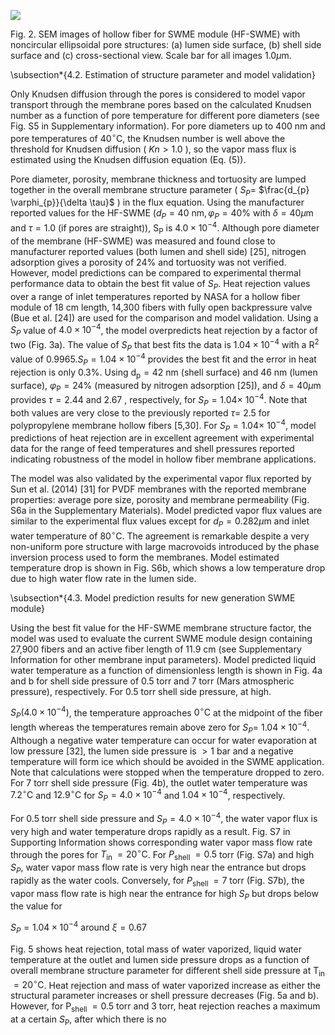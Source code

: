 
![](https://cdn.mathpix.com/cropped/2024_05_27_388306a820763290f99dg-1.jpg?height=1546&width=872&top_left_y=188&top_left_x=140)

Fig. 2. SEM images of hollow fiber for SWME module (HF-SWME) with noncircular ellipsoidal pore structures: (a) lumen side surface, (b) shell side surface and (c) cross-sectional view. Scale bar for all images $1.0 \mu \mathrm{m}$.

\subsection*{4.2. Estimation of structure parameter and model validation}

Only Knudsen diffusion through the pores is considered to model vapor transport through the membrane pores based on the calculated Knudsen number as a function of pore temperature for different pore diameters (see Fig. S5 in Supplementary information). For pore diameters up to $400 \mathrm{~nm}$ and pore temperatures of $40^{\circ} \mathrm{C}$, the Knudsen number is well above the threshold for Knudsen diffusion ( $K n>1.0$ ), so the vapor mass flux is estimated using the Knudsen diffusion equation (Eq. (5)).

Pore diameter, porosity, membrane thickness and tortuosity are lumped together in the overall membrane structure parameter ( $S_{P}=$ $\frac{d_{p} \varphi_{p}}{\delta \tau}$ ) in the flux equation. Using the manufacturer reported values for the HF-SWME $\left(d_{P}=40 \mathrm{~nm}, \varphi_{P}=40 \%\right.$ with $\delta=40 \mu \mathrm{m}$ and $\tau=1.0$ (if pores are straight)), $\mathrm{S}_{\mathrm{P}}$ is $4.0 \times 10^{-4}$. Although pore diameter of the membrane (HF-SWME) was measured and found close to manufacturer reported values (both lumen and shell side) [25], nitrogen adsorption gives a porosity of $24 \%$ and tortuosity was not verified. However, model predictions can be compared to experimental thermal performance data to obtain the best fit value of $S_{P}$. Heat rejection values over a range of inlet temperatures reported by NASA for a hollow fiber module of $18 \mathrm{~cm}$ length, 14,300 fibers with fully open backpressure valve (Bue et al. [24]) are used for the comparison and model validation. Using a $S_{P}$ value of $4.0 \times 10^{-4}$, the model overpredicts heat rejection by a factor of two (Fig. 3a). The value of $S_{P}$ that best fits the data is $1.04 \times 10^{-4}$ with a $\mathrm{R}^{2}$ value of $0.9965 . S_{P}=1.04 \times 10^{-4}$ provides the best fit and the error in heat rejection is only $0.3 \%$. Using $\mathrm{d}_{\mathrm{p}}=42 \mathrm{~nm}$ (shell surface) and $46 \mathrm{~nm}$ (lumen surface), $\varphi_{\mathrm{P}}=24 \%$ (measured by nitrogen adsorption [25]), and $\delta=40 \mu \mathrm{m}$ provides $\tau=2.44$ and 2.67 , respectively, for $S_{P}=1.04 \times$ $10^{-4}$. Note that both values are very close to the previously reported $\tau=$ 2.5 for polypropylene membrane hollow fibers [5,30]. For $S_{P}=1.04 \times$ $10^{-4}$, model predictions of heat rejection are in excellent agreement with experimental data for the range of feed temperatures and shell pressures reported indicating robustness of the model in hollow fiber membrane applications.

The model was also validated by the experimental vapor flux reported by Sun et al. (2014) [31] for PVDF membranes with the reported membrane properties: average pore size, porosity and membrane permeability (Fig. S6a in the Supplementary Materials). Model predicted vapor flux values are similar to the experimental flux values except for $d_{P}=0.282 \mu \mathrm{m}$ and inlet water temperature of $80^{\circ} \mathrm{C}$. The agreement is remarkable despite a very non-uniform pore structure with large macrovoids introduced by the phase inversion process used to form the membranes. Model estimated temperature drop is shown in Fig. S6b, which shows a low temperature drop due to high water flow rate in the lumen side.

\subsection*{4.3. Model prediction results for new generation SWME module}

Using the best fit value for the HF-SWME membrane structure factor, the model was used to evaluate the current SWME module design containing 27,900 fibers and an active fiber length of $11.9 \mathrm{~cm}$ (see Supplementary Information for other membrane input parameters). Model predicted liquid water temperature as a function of dimensionless length is shown in Fig. 4a and b for shell side pressure of 0.5 torr and 7 torr (Mars atmospheric pressure), respectively. For 0.5 torr shell side pressure, at high.

$S_{P}\left(4.0 \times 10^{-4}\right)$, the temperature approaches $0{ }^{\circ} \mathrm{C}$ at the midpoint of the fiber length whereas the temperatures remain above zero for $S_{P}=$ $1.04 \times 10^{-4}$. Although a negative water temperature can occur for water evaporation at low pressure [32], the lumen side pressure is $>1$ bar and a negative temperature will form ice which should be avoided in the SWME application. Note that calculations were stopped when the temperature dropped to zero. For 7 torr shell side pressure (Fig. 4b), the outlet water temperature was $7.2{ }^{\circ} \mathrm{C}$ and $12.9^{\circ} \mathrm{C}$ for $S_{P}=4.0 \times 10^{-4}$ and $1.04 \times 10^{-4}$, respectively.

For 0.5 torr shell side pressure and $S_{P}=4.0 \times 10^{-4}$, the water vapor flux is very high and water temperature drops rapidly as a result. Fig. S7 in Supporting Information shows corresponding water vapor mass flow rate through the pores for $T_{\text {in }}=20^{\circ} \mathrm{C}$. For $P_{\text {shell }}=0.5$ torr (Fig. S7a) and high $S_{P}$, water vapor mass flow rate is very high near the entrance but drops rapidly as the water cools. Conversely, for $P_{\text {shell }}=7$ torr (Fig. S7b), the vapor mass flow rate is high near the entrance for high $S_{P}$ but drops below the value for

$S_{P}=1.04 \times 10^{-4}$ around $\xi=0.67$

Fig. 5 shows heat rejection, total mass of water vaporized, liquid water temperature at the outlet and lumen side pressure drops as a function of overall membrane structure parameter for different shell side pressure at $\mathrm{T}_{\text {in }}=20^{\circ} \mathrm{C}$. Heat rejection and mass of water vaporized increase as either the structural parameter increases or shell pressure decreases (Fig. 5a and b). However, for $\mathrm{P}_{\text {shell }}=0.5$ torr and 3 torr, heat rejection reaches a maximum at a certain $S_{\mathrm{P}}$, after which there is no